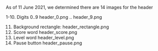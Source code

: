 As of 11 June 2021, we determined there are 14 images for the header

1-10. Digits 0..9           header_0.png .. header_9.png

11. Background rectangle:   header_rectangle.png
12. Score word              header_score.png
13. Level word              header_level.png
14. Pause button            header_pause.png
